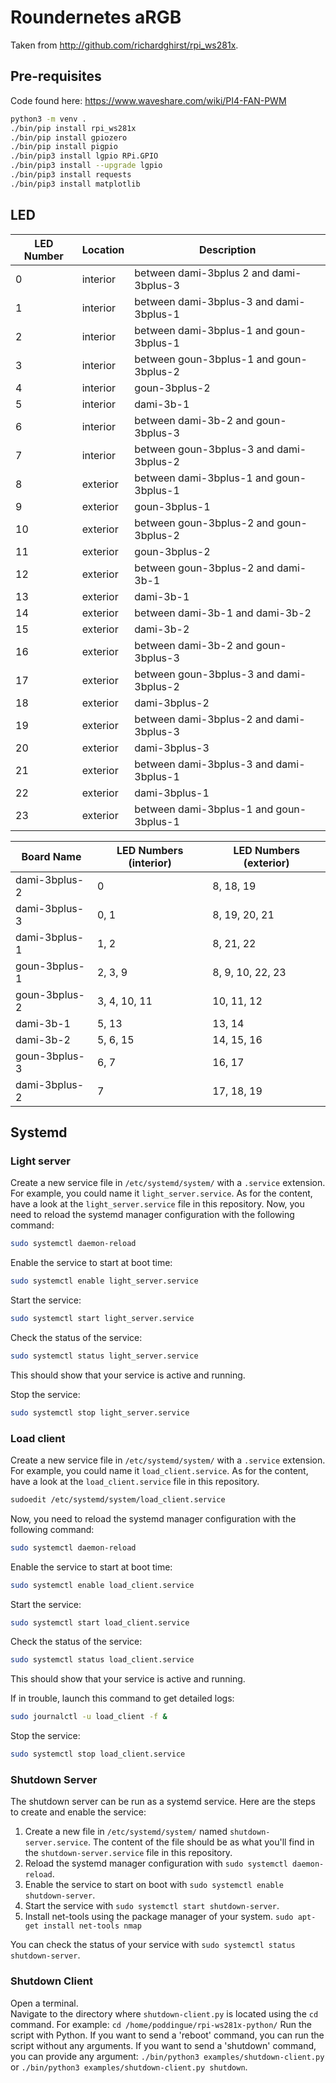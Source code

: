 # Roundernetes aRGB

Taken from  http://github.com/richardghirst/rpi_ws281x.

## Pre-requisites

Code found here: https://www.waveshare.com/wiki/PI4-FAN-PWM
```bash
python3 -m venv .
./bin/pip install rpi_ws281x
./bin/pip install gpiozero
./bin/pip install pigpio
./bin/pip3 install lgpio RPi.GPIO
./bin/pip3 install --upgrade lgpio
./bin/pip3 install requests
./bin/pip3 install matplotlib
```

## LED

| LED Number | Location | Description                             |
|------------|----------|-----------------------------------------|
| 0          | interior | between dami-3bplus 2 and dami-3bplus-3 |
| 1          | interior | between dami-3bplus-3 and dami-3bplus-1 |
| 2          | interior | between dami-3bplus-1 and goun-3bplus-1 |
| 3          | interior | between goun-3bplus-1 and goun-3bplus-2 |
| 4          | interior | goun-3bplus-2                           |
| 5          | interior | dami-3b-1                               |
| 6          | interior | between dami-3b-2 and goun-3bplus-3     |
| 7          | interior | between goun-3bplus-3 and dami-3bplus-2 |
| 8          | exterior | between dami-3bplus-1 and goun-3bplus-1 |
| 9          | exterior | goun-3bplus-1                           |
| 10         | exterior | between goun-3bplus-2 and goun-3bplus-2 |
| 11         | exterior | goun-3bplus-2                           |
| 12         | exterior | between goun-3bplus-2 and dami-3b-1     |
| 13         | exterior | dami-3b-1                               |
| 14         | exterior | between dami-3b-1 and dami-3b-2         |
| 15         | exterior | dami-3b-2                               |
| 16         | exterior | between dami-3b-2 and goun-3bplus-3     |
| 17         | exterior | between goun-3bplus-3 and dami-3bplus-2 |
| 18         | exterior | dami-3bplus-2                           |
| 19         | exterior | between dami-3bplus-2 and dami-3bplus-3 |
| 20         | exterior | dami-3bplus-3                           |
| 21         | exterior | between dami-3bplus-3 and dami-3bplus-1 |
| 22         | exterior | dami-3bplus-1                           |
| 23         | exterior | between dami-3bplus-1 and goun-3bplus-1 |


| Board Name | LED Numbers (interior) | LED Numbers (exterior) |
|------------|------------------------|------------------------|
| dami-3bplus-2 | 0                    | 8, 18, 19             |
| dami-3bplus-3 | 0, 1                 | 8, 19, 20, 21         |
| dami-3bplus-1 | 1, 2                 | 8, 21, 22             |
| goun-3bplus-1 | 2, 3, 9              | 8, 9, 10, 22, 23      |
| goun-3bplus-2 | 3, 4, 10, 11         | 10, 11, 12            |
| dami-3b-1     | 5, 13                | 13, 14                |
| dami-3b-2     | 5, 6, 15             | 14, 15, 16            |
| goun-3bplus-3 | 6, 7                 | 16, 17                |
| dami-3bplus-2 | 7                    | 17, 18, 19            |

## Systemd

### Light server

Create a new service file in `/etc/systemd/system/` with a `.service` extension.
For example, you could name it `light_server.service`. As for the content, have a look at the `light_server.service` file in this repository.
Now, you need to reload the systemd manager configuration with the following command:
```bash
sudo systemctl daemon-reload
```
Enable the service to start at boot time:
```bash
sudo systemctl enable light_server.service
```
Start the service:
```bash
sudo systemctl start light_server.service
```
Check the status of the service:
```bash
sudo systemctl status light_server.service
```
This should show that your service is active and running.

Stop the service:
```bash
sudo systemctl stop light_server.service
```

### Load client

Create a new service file in `/etc/systemd/system/` with a `.service` extension.
For example, you could name it `load_client.service`. As for the content, have a look at the `load_client.service` file in this repository.

```bash
sudoedit /etc/systemd/system/load_client.service
```

Now, you need to reload the systemd manager configuration with the following command:
```bash
sudo systemctl daemon-reload
```
Enable the service to start at boot time:
```bash
sudo systemctl enable load_client.service
```
Start the service:
```bash
sudo systemctl start load_client.service
```
Check the status of the service:
```bash
sudo systemctl status load_client.service
```
This should show that your service is active and running.

If in trouble, launch this command to get detailed logs:
```bash
sudo journalctl -u load_client -f &
```

Stop the service:
```bash
sudo systemctl stop load_client.service
```

### Shutdown Server

The shutdown server can be run as a systemd service. Here are the steps to create and enable the service:

1. Create a new file in `/etc/systemd/system/` named `shutdown-server.service`. The content of the file should be as what you'll find in the `shutdown-server.service` file in this repository.
2. Reload the systemd manager configuration with `sudo systemctl daemon-reload`.  
3. Enable the service to start on boot with `sudo systemctl enable shutdown-server`.  
4. Start the service with `sudo systemctl start shutdown-server`.  
5. Install net-tools using the package manager of your system. `sudo apt-get install net-tools nmap`

You can check the status of your service with `sudo systemctl status shutdown-server`.  

### Shutdown Client

Open a terminal.  
Navigate to the directory where `shutdown-client.py` is located using the `cd` command.
For example:
`cd /home/poddingue/rpi-ws281x-python/`
Run the script with Python. If you want to send a 'reboot' command, you can run the script without any arguments. If you want to send a 'shutdown' command, you can provide any argument:
`./bin/python3 examples/shutdown-client.py` or
`./bin/python3 examples/shutdown-client.py shutdown`.